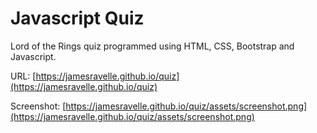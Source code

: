 # Javascript Quiz

Lord of the Rings quiz programmed using HTML, CSS, Bootstrap and Javascript.

URL: [https://jamesravelle.github.io/quiz](https://jamesravelle.github.io/quiz)

Screenshot: [https://jamesravelle.github.io/quiz/assets/screenshot.png](https://jamesravelle.github.io/quiz/assets/screenshot.png)
